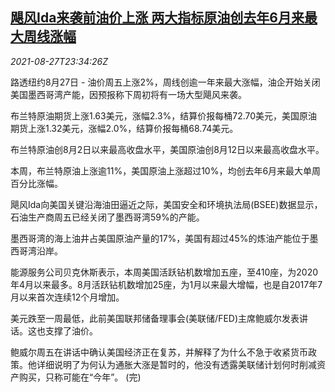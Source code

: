 <!--1630108862000-->
[飓风Ida来袭前油价上涨 两大指标原油创去年6月来最大周线涨幅](https://cn.reuters.com/article/global-oil-drv-0828-idCNKBS2FS2AH)
------

<div><i>2021-08-27T23:34:26Z</i></div><p>路透纽约8月27日 - 油价周五上涨2%，周线创逾一年来最大涨幅，油企开始关闭美国墨西哥湾产能，因预报称下周初将有一场大型飓风来袭。</p><p>布兰特原油期货上涨1.63美元，涨幅2.3%，结算价报每桶72.70美元，美国原油期货上涨1.32美元，涨幅2.0%，结算价报每桶68.74美元。</p><p>布兰特原油创8月2日以来最高收盘水平，美国原油创8月12日以来最高收盘水平。</p><p>本周，布兰特原油上涨逾11%，美国原油上涨超过10%，均创去年6月来最大单周百分比涨幅。</p><p>飓风Ida向美国关键沿海油田逼近之际，美国安全和环境执法局(BSEE)数据显示，石油生产商周五已经关闭了墨西哥湾59%的产能。</p><p>墨西哥湾的海上油井占美国原油产量的17%，美国有超过45%的炼油产能位于墨西哥湾沿岸。</p><p>能源服务公司贝克休斯表示，本周美国活跃钻机数增加五座，至410座，为2020年4月以来最多。8月活跃钻机数增加25座，为1月以来最大增幅，也是自2017年7月以来首次连续12个月增加。</p><p>美元跌至一周最低，此前美国联邦储备理事会(美联储/FED)主席鲍威尔发表讲话。这也支撑了油价。</p><p>鲍威尔周五在讲话中确认美国经济正在复苏，并解释了为什么不急于收紧货币政策。他详细说明了为何认为通胀大涨是暂时的，他没有透露美联储计划何时削减资产购买，只称可能在“今年”。 (完)</p>
